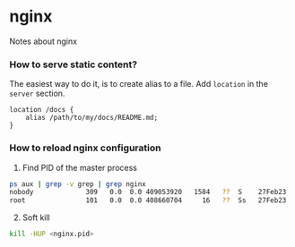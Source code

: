 # nginx
Notes about nginx

### How to serve static content?

The easiest way to do it, is to create alias to a file. Add `location` in the `server` section.

```nginx
location /docs {
    alias /path/to/my/docs/README.md;
}
```

### How to reload nginx configuration

1. Find PID of the master process

```bash
ps aux | grep -v grep | grep nginx                                                                                                                                                                       
nobody             309   0.0  0.0 409053920   1584   ??  S    27Feb23   0:00.01 nginx: worker process  
root               101   0.0  0.0 408660704     16   ??  Ss   27Feb23   0:00.02 nginx: master process /opt/homebrew/opt/nginx/bin/nginx -g daemon off; 
```

2. Soft kill
```bash
kill -HUP <nginx.pid>
```
